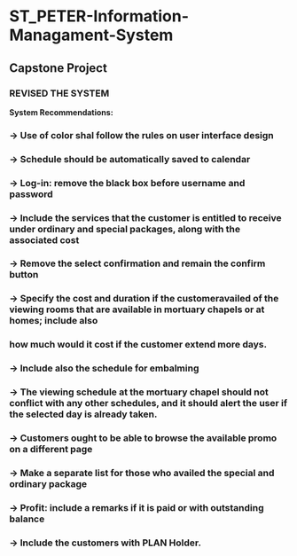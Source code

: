 # ST_PETER-Information-Managament-System
## Capstone Project
### REVISED THE SYSTEM

**System Recommendations:**
  ### -> Use of color shal follow the rules on user interface design
  ### -> Schedule should be automatically saved to calendar
  ### -> Log-in: remove the black box before username and password
  ### -> Include the services that the customer is entitled to receive under ordinary and special packages, along with the associated cost
  ### -> Remove the select confirmation and remain the confirm button
  ### -> Specify the cost and duration if the customeravailed of the viewing rooms that are available in mortuary chapels or at homes; include also
  ###     how much would it cost if the customer extend more days.
  ### -> Include also the schedule for embalming
  ### -> The viewing schedule at the mortuary chapel should not conflict with any other schedules, and it should alert the user if the selected day is already taken.
  ### -> Customers ought to be able to browse the available promo on a different page
  ### -> Make a separate list for those who availed the special and ordinary package
  ### -> Profit: include a remarks if it is paid or with outstanding balance
  ### -> Include the customers with PLAN Holder.
